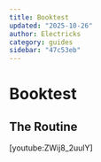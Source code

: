 ```yaml
---
title: Booktest
updated: "2025-10-26"
author: Electricks
category: guides
sidebar: "47c53eb"
---
```


# Booktest

## The Routine

[youtube:ZWij8_2uulY]